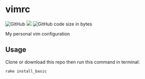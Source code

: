 # vimrc
![GitHub](https://img.shields.io/github/license/JeffTheK/vimrc)
![](https://img.shields.io/badge/ruby-3.0-green)
![GitHub code size in bytes](https://img.shields.io/github/languages/code-size/JeffTheK/vimrc)

My personal vim configuration

## Usage
Clone or download this repo then run this command in terminal:

    rake install_basic
